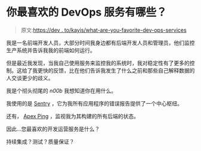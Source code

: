 # 你最喜欢的 DevOps 服务有哪些？

> 原文:[https://dev . to/kayis/what-are-you-favorite-dev-ops-services](https://dev.to/kayis/what-are-your-favorite-dev-ops-services)

我是一名前端开发人员，大部分时间我身边都有后端开发人员和管理员，他们监控生产系统并告诉我我的前端如何运行。

但是最近我发现，当我自己使用服务来监控我的系统时，我对稳定性有了更多的控制。这给了我更快的反馈，比在他们告诉我发生了什么之前和那些自己解释数据的人交谈更少的歧义。

我是个彻头彻尾的 *n00b* 我想知道你在用什么。

我使用的是 [Sentry](https://sentry.io) ，它为我所有应用程序的错误报告提供了一个中心枢纽。

还有， [Apex Ping](https://ping.apex.sh/) ，监视我为其构建的所有后端的状态。

因此...您最喜欢的开发运营服务是什么？

持续集成？测试？质量保证？